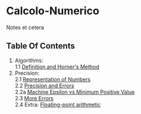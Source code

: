 # Calcolo-Numerico
Notes et cetera
## Table Of Contents
1. Algorithms:  
  1.1 [Definition and Horner's Method](articles/alg/def.md)  
2. Precision:  
  2.1 [Representation of Numbers](articles/eps/rep.md)  
  2.2 [Precision and Errors](articles/eps/precision.md)  
  2.2a [Machine Epsilon vs Minimum Positive Value](articles/eps/eps-vs-min.md)  
  2.3 [More Errors](articles/eps/more.md)  
  2.4 Extra: [Floating-point arithmetic](https://www.wikiwand.com/en/Floating-point_arithmetic#/Machine_precision_and_backward_error_analysis)
